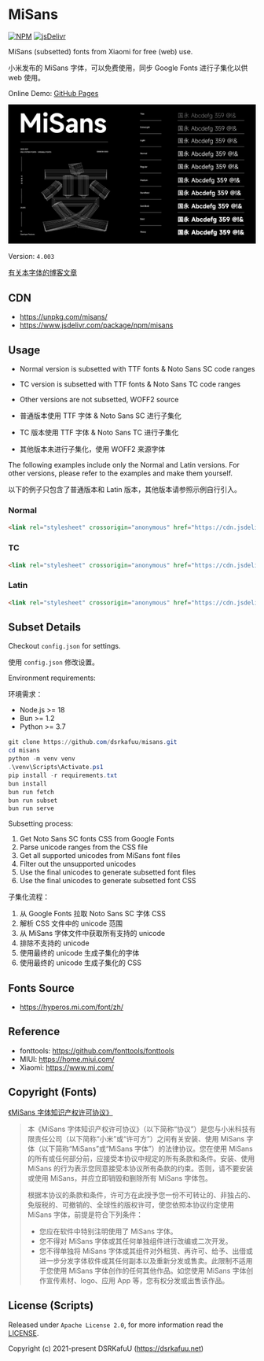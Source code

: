 # MiSans

[![NPM](https://img.shields.io/npm/v/misans)](https://www.npmjs.com/package/misans)
[![jsDelivr](https://img.shields.io/jsdelivr/npm/hm/misans)](https://www.jsdelivr.com/package/npm/misans)

MiSans (subsetted) fonts from Xiaomi for free (web) use.

小米发布的 MiSans 字体，可以免费使用，同步 Google Fonts 进行子集化以供 web 使用。

Online Demo: [GitHub Pages](https://github.dsrkafuu.net/misans/)

![Fonts Preview](https://raw.githubusercontent.com/dsrkafuu/misans/main/preview.png)

Version: `4.003`

[有关本字体的博客文章](https://blog.dsrkafuu.net/post/2022/google-fonts-subsetting/)

## CDN

- https://unpkg.com/misans/
- https://www.jsdelivr.com/package/npm/misans

## Usage

- Normal version is subsetted with TTF fonts & Noto Sans SC code ranges
- TC version is subsetted with TTF fonts & Noto Sans TC code ranges
- Other versions are not subsetted, WOFF2 source

- 普通版本使用 TTF 字体 & Noto Sans SC 进行子集化
- TC 版本使用 TTF 字体 & Noto Sans TC 进行子集化
- 其他版本未进行子集化，使用 WOFF2 来源字体

The following examples include only the Normal and Latin versions. For other versions, please refer to the examples and make them yourself.

以下的例子只包含了普通版本和 Latin 版本，其他版本请参照示例自行引入。

### Normal

```html
<link rel="stylesheet" crossorigin="anonymous" href="https://cdn.jsdelivr.net/npm/misans@4.1.0/lib/Normal/MiSans-Medium.min.css" /> <link rel="stylesheet" crossorigin="anonymous" href="https://cdn.jsdelivr.net/npm/misans@4.1.0/lib/Normal/MiSans-Bold.min.css" />
```

### TC

```html
<link rel="stylesheet" crossorigin="anonymous" href="https://cdn.jsdelivr.net/npm/misans@4.1.0/lib/Latin/MiSansTC-Medium.min.css" /> <link rel="stylesheet" crossorigin="anonymous" href="https://cdn.jsdelivr.net/npm/misans@4.1.0/lib/Latin/MiSansTC-Bold.min.css" />
```

### Latin

```html
<link rel="stylesheet" crossorigin="anonymous" href="https://cdn.jsdelivr.net/npm/misans@4.1.0/lib/Latin/MiSansLatin-Medium.min.css" /> <link rel="stylesheet" crossorigin="anonymous" href="https://cdn.jsdelivr.net/npm/misans@4.1.0/lib/Latin/MiSansLatin-Bold.min.css" />
```

###

## Subset Details

Checkout `config.json` for settings.

使用 `config.json` 修改设置。

Environment requirements:

环境需求：

- Node.js >= 18
- Bun >= 1.2
- Python >= 3.7

```ps1
git clone https://github.com/dsrkafuu/misans.git
cd misans
python -m venv venv
.\venv\Scripts\Activate.ps1
pip install -r requirements.txt
bun install
bun run fetch
bun run subset
bun run serve
```

Subsetting process:

1. Get Noto Sans SC fonts CSS from Google Fonts
2. Parse unicode ranges from the CSS file
3. Get all supported unicodes from MiSans font files
4. Filter out the unsupported unicodes
5. Use the final unicodes to generate subsetted font files
6. Use the final unicodes to generate subsetted font CSS

子集化流程：

1. 从 Google Fonts 拉取 Noto Sans SC 字体 CSS
2. 解析 CSS 文件中的 unicode 范围
3. 从 MiSans 字体文件中获取所有支持的 unicode
4. 排除不支持的 unicode
5. 使用最终的 unicode 生成子集化的字体
6. 使用最终的 unicode 生成子集化的 CSS

## Fonts Source

- https://hyperos.mi.com/font/zh/

## Reference

- fonttools: https://github.com/fonttools/fonttools
- MIUI: https://home.miui.com/
- Xiaomi: https://www.mi.com/

## Copyright (Fonts)

[《MiSans 字体知识产权许可协议》](https://hyperos.mi.com/font-download/MiSans%E5%AD%97%E4%BD%93%E7%9F%A5%E8%AF%86%E4%BA%A7%E6%9D%83%E8%AE%B8%E5%8F%AF%E5%8D%8F%E8%AE%AE.pdf)

> 本《MiSans 字体知识产权许可协议》（以下简称“协议”）是您与小米科技有限责任公司（以下简称“小米”或“许可方”）之间有关安装、使用 MiSans 字体（以下简称“MiSans”或“MiSans 字体”）的法律协议。您在使用 MiSans 的所有或任何部分前，应接受本协议中规定的所有条款和条件。安装、使用 MiSans 的行为表示您同意接受本协议所有条款的约束。否则，请不要安装或使用 MiSans，并应立即销毁和删除所有 MiSans 字体包。
>
> 根据本协议的条款和条件，许可方在此授予您一份不可转让的、非独占的、免版税的、可撤销的、全球性的版权许可，使您依照本协议约定使用 MiSans 字体，前提是符合下列条件：
>
> - 您应在软件中特别注明使用了 MiSans 字体。
> - 您不得对 MiSans 字体或其任何单独组件进行改编或二次开发。
> - 您不得单独将 MiSans 字体或其组件对外租赁、再许可、给予、出借或进一步分发字体软件或其任何副本以及重新分发或售卖。此限制不适用于您使用 MiSans 字体创作的任何其他作品。如您使用 MiSans 字体创作宣传素材、logo、应用 App 等，您有权分发或出售该作品。

## License (Scripts)

Released under `Apache License 2.0`, for more information read the [LICENSE](https://github.com/dsrkafuu/misans/blob/main/LICENSE).

Copyright (c) 2021-present DSRKafuU (<https://dsrkafuu.net>)
